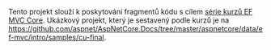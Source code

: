 Tento projekt slouží k poskytování fragmentů kódu s cílem [série kurzů EF MVC Core](https://docs.microsoft.com/aspnet/core/data/ef-mvc/intro). Ukázkový projekt, který je sestavený podle kurzů je na https://github.com/aspnet/AspNetCore.Docs/tree/master/aspnetcore/data/ef-mvc/intro/samples/cu-final.
